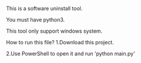 This is a software uninstall tool.

You must have python3.

This tool only support windows system.

How to run this file?
  1.Download this project.

  2.Use PowerShell to open it and run 'python main.py'
